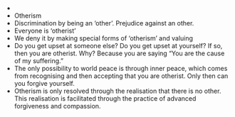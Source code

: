 -
- Otherism
- Discrimination by being an ‘other’. Prejudice against an other.
- Everyone is ‘otherist’
- We deny it by making special forms of ‘otherism’ and valuing
- Do you get upset at someone else? Do you get upset at yourself? If so, then you are otherist. Why? Because you are saying “You are the cause of my suffering.”
- The only possibility to world peace is through inner peace, which comes from recognising and then accepting that you are otherist. Only then can you forgive yourself.
- Otherism is only resolved through the realisation that there is no other. This realisation is facilitated through the practice of advanced forgiveness and compassion.
